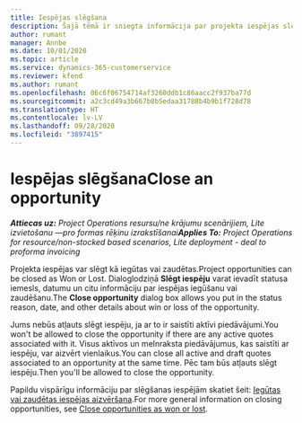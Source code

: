 ```yaml
---
title: Iespējas slēgšana
description: Šajā tēmā ir sniegta informācija par projekta iespējas slēgšanu.
author: rumant
manager: Annbe
ms.date: 10/01/2020
ms.topic: article
ms.service: dynamics-365-customerservice
ms.reviewer: kfend
ms.author: rumant
ms.openlocfilehash: 06c6f06754714af3260ddb1c86aacc2f937ba77d
ms.sourcegitcommit: a2c3cd49a3b667b8b5edaa31788b4b9b1f728d78
ms.translationtype: HT
ms.contentlocale: lv-LV
ms.lasthandoff: 09/28/2020
ms.locfileid: "3897415"
---
```

# <a name="close-an-opportunity"></a><span data-ttu-id="98930-103">Iespējas slēgšana</span><span class="sxs-lookup"><span data-stu-id="98930-103">Close an opportunity</span></span>

<span data-ttu-id="98930-104">_**Attiecas uz:** Project Operations resursu/ne krājumu scenārijiem, Lite izvietošanu —pro formas rēķinu izrakstīšanai_</span><span class="sxs-lookup"><span data-stu-id="98930-104">_**Applies To:** Project Operations for resource/non-stocked based scenarios, Lite deployment - deal to proforma invoicing_</span></span>

<span data-ttu-id="98930-105">Projekta iespējas var slēgt kā iegūtas vai zaudētas.</span><span class="sxs-lookup"><span data-stu-id="98930-105">Project opportunities can be closed as Won or Lost.</span></span> <span data-ttu-id="98930-106">Dialoglodziņā **Slēgt iespēju** varat ievadīt statusa iemesls, datumu un citu informāciju par iespējas iegūšanu vai zaudēšanu.</span><span class="sxs-lookup"><span data-stu-id="98930-106">The **Close opportunity** dialog box allows you put in the status reason, date, and other details about win or loss of the opportunity.</span></span>

<span data-ttu-id="98930-107">Jums nebūs atļauts slēgt iespēju, ja ar to ir saistīti aktīvi piedāvājumi.</span><span class="sxs-lookup"><span data-stu-id="98930-107">You won't be allowed to close the opportunity if there are any active quotes associated with it.</span></span> <span data-ttu-id="98930-108">Visus aktīvos un melnraksta piedāvājumus, kas saistīti ar iespēju, var aizvērt vienlaikus.</span><span class="sxs-lookup"><span data-stu-id="98930-108">You can close all active and draft quotes associated to an opportunity at the same time.</span></span> <span data-ttu-id="98930-109">Pēc tam būs atļauts slēgt iespēju.</span><span class="sxs-lookup"><span data-stu-id="98930-109">Then you'll be allowed to close the opportunity.</span></span>

<span data-ttu-id="98930-110">Papildu vispārīgu informāciju par slēgšanas iespējām skatiet šeit: [Iegūtas vai zaudētas iespējas aizvēršana](https://docs.microsoft.com/dynamics365/sales-enterprise/close-opportunity-won-lost-sales).</span><span class="sxs-lookup"><span data-stu-id="98930-110">For more general information on closing opportunities, see [Close opportunities as won or lost](https://docs.microsoft.com/dynamics365/sales-enterprise/close-opportunity-won-lost-sales).</span></span>
